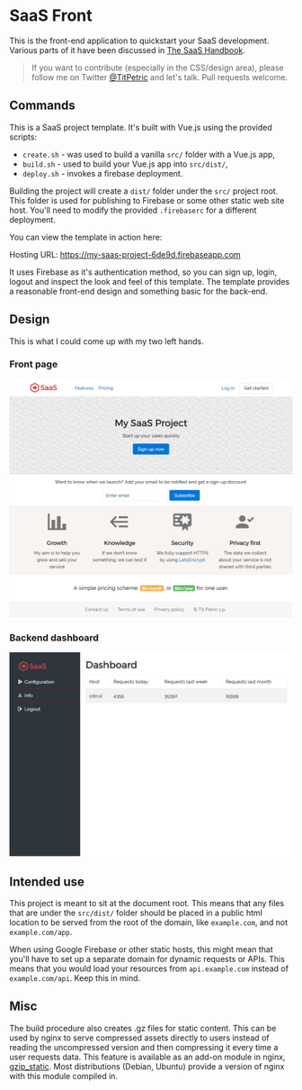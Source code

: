 # SaaS Front

This is the front-end application to quickstart your SaaS development. Various parts of it
have been discussed in [The SaaS Handbook](https://leanpub.com/saas-handbook).


> If you want to contribute (especially in the CSS/design area), please follow me on
> Twitter [@TitPetric](https://twitter.com/TitPetric) and let's talk. Pull requests welcome.

## Commands

This is a SaaS project template. It's built with Vue.js using the provided scripts:

- `create.sh` - was used to build a vanilla `src/` folder with a Vue.js app,
- `build.sh` - used to build your Vue.js app into `src/dist/`,
- `deploy.sh` - invokes a firebase deployment.

Building the project will create a `dist/` folder under the `src/` project root.
This folder is used for publishing to Firebase or some other static web site host.
You'll need to modify the provided `.firebaserc` for a different deployment.

You can view the template in action here:

Hosting URL: https://my-saas-project-6de9d.firebaseapp.com

It uses Firebase as it's authentication method, so you can sign up, login, logout and
inspect the look and feel of this template. The template provides a reasonable front-end
design and something basic for the back-end.

## Design

This is what I could come up with my two left hands.

### Front page

![](images/front-page.png)

### Backend dashboard

![](images/back-page.png)

## Intended use

This project is meant to sit at the document root. This means that any files that are under
the `src/dist/` folder should be placed in a public html location to be served from the root
of the domain, like `example.com`, and not `example.com/app`.

When using Google Firebase or other static hosts, this might mean that you'll have to set
up a separate domain for dynamic requests or APIs. This means that you would load your resources
from `api.example.com` instead of `example.com/api`. Keep this in mind.

## Misc

The build procedure also creates .gz files for static content. This can be used by nginx
to serve compressed assets directly to users instead of reading the uncompressed version
and then compressing it every time a user requests data. This feature is available as
an add-on module in nginx, [gzip_static](http://nginx.org/en/docs/http/ngx_http_gzip_static_module.html).
Most distributions (Debian, Ubuntu) provide a version of nginx with this module compiled in.
